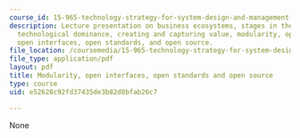 ```yaml
---
course_id: 15-965-technology-strategy-for-system-design-and-management-spring-2009
description: Lecture presentation on business ecosystems, stages in the battle for
  technological dominance, creating and capturing value, modularity, open innovation,
  open interfaces, open standards, and open source.
file_location: /coursemedia/15-965-technology-strategy-for-system-design-and-management-spring-2009/e52628c92fd37435de3b82d8bfab26c7_MIT15_965S09_Lec16.pdf
file_type: application/pdf
layout: pdf
title: Modularity, open interfaces, open standards and open source
type: course
uid: e52628c92fd37435de3b82d8bfab26c7

---
```

None
